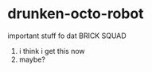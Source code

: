 drunken-octo-robot
==================

important stuff fo dat BRICK SQUAD
1. i think i get this now
2. maybe?
